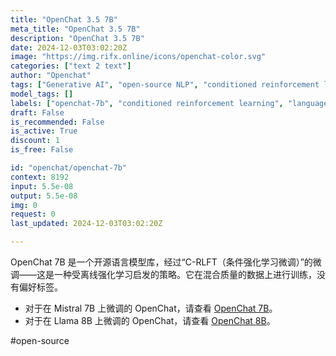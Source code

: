 ```yaml
---
title: "OpenChat 3.5 7B"
meta_title: "OpenChat 3.5 7B"
description: "OpenChat 3.5 7B"
date: 2024-12-03T03:02:20Z
image: "https://img.rifx.online/icons/openchat-color.svg"
categories: ["text 2 text"]
author: "Openchat"
tags: ["Generative AI", "open-source NLP", "conditioned reinforcement learning", "mixed-quality data", "Machine Learning", "Natural Language Processing", "Openchat", "Programming", "language models library", "openchat-7b"]
model_tags: []
labels: ["openchat-7b", "conditioned reinforcement learning", "language models library", "mixed-quality data", "open-source NLP"]
draft: False
is_recommended: False
is_active: True
discount: 1
is_free: False

id: "openchat/openchat-7b"
context: 8192
input: 5.5e-08
output: 5.5e-08
img: 0
request: 0
last_updated: 2024-12-03T03:02:20Z

---
```


OpenChat 7B 是一个开源语言模型库，经过“C-RLFT（条件强化学习微调）”的微调——这是一种受离线强化学习启发的策略。它在混合质量的数据上进行训练，没有偏好标签。

- 对于在 Mistral 7B 上微调的 OpenChat，请查看 [OpenChat 7B](/openchat/openchat-7b)。
- 对于在 Llama 8B 上微调的 OpenChat，请查看 [OpenChat 8B](/openchat/openchat-8b)。

#open-source

